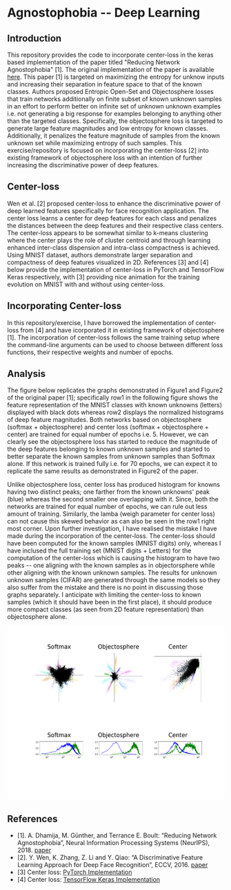 # Agnostophobia -- Deep Learning

## Introduction
This repository provides the code to incorporate center-loss in the keras based implementation of the paper titled "Reducing Network Agnostophobia" [1]. The original implementation of the paper is available [here](https://github.com/Vastlab/ObjectoSphere). This paper [1] is targeted on maximizing the entropy for unknow inputs and increasing their separation in feature space to that of the known classes. Authors proposed Entropic Open-Set and Objectosphere losses that train networks additionally on finite subset of known unknown samples in an effort to perform better on infinite set of unknown unknown examples i.e. not generating a big response for examples belonging to anything other than the targeted classes. Specifically, the objectosphere loss is targeted to generate large feature magnitudes and low entropy for known classes. Additionally, it penalizes the feature magnitude of samples from the known unknown set while maximizing entropy of such samples. This exercise/repository is focused on incorporating the center-loss [2] into existing framework of objectosphere loss with an intention of further increasing the discriminative power of deep features.


## Center-loss
Wen et al. [2] proposed center-loss to enhance the discriminative power of deep learned features specifically for face recognition application. The center loss learns a center for deep features for each class and penalizes the distances between the deep features and their respective class centers. The center-loss appears to be somewhat similar to k-means clustering where the center plays the role of cluster centroid and through learning enhanced inter-class dispension and intra-class compactness is achieved. Using MNIST dataset, authors demonstrate larger separation and compactness of deep features visualized in 2D. References [3] and [4] below provide the implementation of center-loss in PyTorch and TensorFlow Keras respectively, with [3] providing nice animation for the training evolution on MNIST with and without using center-loss.

## Incorporating Center-loss
In this repository/exercise, I have borrowed the implementation of center-loss from [4] and have icorporated it in existing framework of objectosphere [1]. The incorporation of center-loss follows the same training setup where the command-line arguments can be used to choose between different loss functions, their respective weights and number of epochs.

## Analysis
The figure below replicates the graphs demonstrated in Figure1 and Figure2 of the original paper [1]; specifically row1 in the following figure shows the feature representation of the MNIST classes with known unknowns (letters) displayed with black dots whereas row2 displays the normalized histograms of deep feature magnitudes. Both networks based on objectosphere (softmax + objectosphere) and center loss (softmax + objectosphere + center) are trained for equal number of epochs i.e. 5. However, we can clearly see the objectosphere loss has started to reduce the magnitude of the deep features belonging to known unknown samples and started to better separate the known samples from unknown samples than Softmax alone. If this network is trained fully i.e. for 70 epochs, we can expect it to replicate the same results as demonstrated in Figure2 of the paper.

Unlike objectosphere loss, center loss has produced histogram for knowns having two distinct peaks; one farther from the known unknowns' peak (blue) whereas the second smaller one overlapping with it. Since, both the networks are trained for equal number of epochs, we can rule out less amount of training. Similarly, the lamba (weigh parameter for center loss) can not cause this skewed behavior as can also be seen in the row1 right most corner. Upon further investigation, I have realised the mistake I have made during the incorporation of the center-loss. The center-loss should have been computed for the known samples (MNIST digits) only, whereas I have inclused the full training set (MNIST digits + Letters) for the computation of the center-loss which is causing the histogram to have two peaks -- one aligning with the known samples as in objectorsphere while other aligning with the known unknown samples. The results for unknown unknown samples (CIFAR) are generated through the same models so they also suffer from the mistake and there is no point in discussing those graphs separately. I anticipate with  limiting the center-loss to known samples (which it should have been in the first place), it should produce more compact classes (as seen from 2D feature representation) than objectosphere alone.

<p align="center">
<img height="400" src="https://github.com/TouqeerAhmad/agnostophobia/blob/master/Reducing-Network-Agnostophobia/MNIST/result_collage.png">
</p>


## References
* [1]. A. Dhamija, M. Günther, and Terrance E. Boult: “Reducing Network Agnostophobia”, Neural Information Processing Systems (NeurIPS), 2018. [paper](https://papers.nips.cc/paper/8129-reducing-network-agnostophobia.pdf)
* [2]. Y. Wen, K. Zhang, Z. Li and Y. Qiao: “A Discriminative Feature Learning Approach for Deep Face Recognition”, ECCV, 2016. [paper](https://ydwen.github.io/papers/WenECCV16.pdf)
* [3] Center loss: [PyTorch Implementation](https://github.com/KaiyangZhou/pytorch-center-loss)
* [4] Center loss: [TensorFlow Keras Implementation](https://github.com/handongfeng/MNIST-center-loss)

